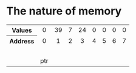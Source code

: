 # The nature of memory

<table style="table-layout: fixed; text-align:center;">
    <tr>
        <th scope="row">Values</th>
        <td>0</td>
        <td>39</td>
        <td>7</td>
        <td>24</td>
        <td>0</td>
        <td>0</td>
        <td>0</td>
        <td>0</td>
    </tr>
    <tr>
        <th scope="row">Address</th>
        <td id="ptr-end-1">0</td>
        <td>1</td>
        <td>2</td>
        <td>3</td>
        <td>4</td>
        <td>5</td>
        <td>6</td>
        <td>7</td>
    </tr>
    <tr style="background-color: transparent;">
        <td colspan="9">&nbsp;</td>
    </tr>
    <tr style="background-color: transparent;">
        <td></td>
        <td id="ptr-start-1">ptr</td>
        <td></td>
        <td></td>
        <td></td>
        <td></td>
        <td></td>
        <td></td>
        <td></td>
    </tr>
</table>

<div class="line line-arrow-end" data-from="ptr-start-1" data-to="ptr-end-1"></div>
